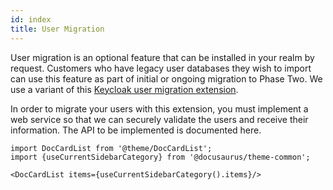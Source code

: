 ```yaml
---
id: index
title: User Migration
---
```


User migration is an optional feature that can be installed in your realm by request. Customers who have legacy user databases they wish to import can use this feature as part of initial or ongoing migration to Phase Two. We use a variant of this [Keycloak user migration extension](https://github.com/daniel-frak/keycloak-user-migration).

In order to migrate your users with this extension, you must implement a web service so that we can securely validate the users and receive their information. The API to be implemented is documented here.

```mdx-code-block
import DocCardList from '@theme/DocCardList';
import {useCurrentSidebarCategory} from '@docusaurus/theme-common';

<DocCardList items={useCurrentSidebarCategory().items}/>
```

